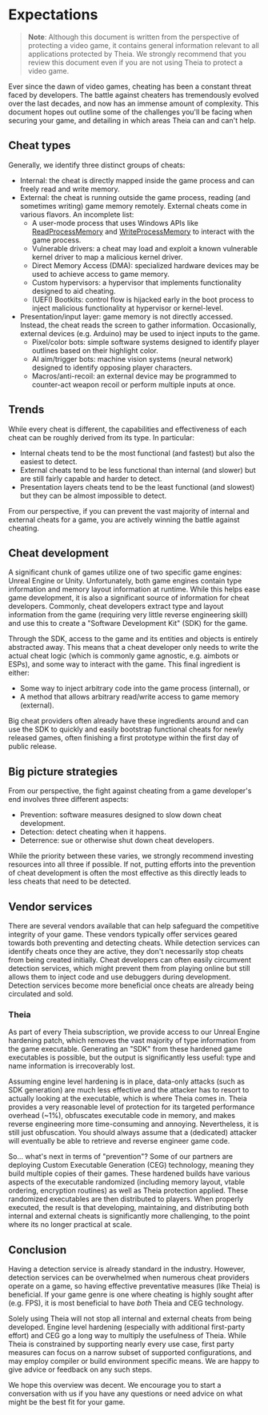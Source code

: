 # Expectations

> **Note**: Although this document is written from the perspective of protecting a video game, it contains general information relevant to all applications protected by Theia. We strongly recommend that you review this document even if you are not using Theia to protect a video game.

Ever since the dawn of video games, cheating has been a constant threat faced by developers. The battle against cheaters has tremendously evolved over the last decades, and now has an immense amount of complexity. This document hopes out outline some of the challenges you'll be facing when securing your game, and detailing in which areas Theia can and can't help.

## Cheat types

Generally, we identify three distinct groups of cheats:

- Internal: the cheat is directly mapped inside the game process and can freely read and write memory.
- External: the cheat is running outside the game process, reading (and sometimes writing) game memory remotely. External cheats come in various flavors. An incomplete list:
  - A user-mode process that uses Windows APIs like [ReadProcessMemory](https://learn.microsoft.com/en-us/windows/win32/api/memoryapi/nf-memoryapi-readprocessmemory) and [WriteProcessMemory](https://learn.microsoft.com/en-us/windows/win32/api/memoryapi/nf-memoryapi-writeprocessmemory) to interact with the game process.
  - Vulnerable drivers: a cheat may load and exploit a known vulnerable kernel driver to map a malicious kernel driver.
  - Direct Memory Access (DMA): specialized hardware devices may be used to achieve access to game memory.
  - Custom hypervisors: a hypervisor that implements functionality designed to aid cheating.
  - (UEFI) Bootkits: control flow is hijacked early in the boot process to inject malicious functionality at hypervisor or kernel-level.
- Presentation/input layer: game memory is not directly accessed. Instead, the cheat reads the screen to gather information. Occasionally, external devices (e.g. Arduino) may be used to inject inputs to the game.
  - Pixel/color bots: simple software systems designed to identify player outlines based on their highlight color.
  - AI aim/trigger bots: machine vision systems (neural network) designed to identify opposing player characters.
  - Macros/anti-recoil: an external device may be programmed to counter-act weapon recoil or perform multiple inputs at once.

## Trends

While every cheat is different, the capabilities and effectiveness of each cheat can be roughly derived from its type. In particular:

- Internal cheats tend to be the most functional (and fastest) but also the easiest to detect.
- External cheats tend to be less functional than internal (and slower) but are still fairly capable and harder to detect.
- Presentation layers cheats tend to be the least functional (and slowest) but they can be almost impossible to detect.

From our perspective, if you can prevent the vast majority of internal and external cheats for a game, you are actively winning the battle against cheating.

## Cheat development

A significant chunk of games utilize one of two specific game engines: Unreal Engine or Unity. Unfortunately, both game engines contain type information and memory layout information at runtime. While this helps ease game development, it is also a significant source of information for cheat developers. Commonly, cheat developers extract type and layout information from the game (requiring very little reverse engineering skill) and use this to create a "Software Development Kit" (SDK) for the game.

Through the SDK, access to the game and its entities and objects is entirely abstracted away. This means that a cheat developer only needs to write the actual cheat logic (which is commonly game agnostic, e.g. aimbots or ESPs), and some way to interact with the game. This final ingredient is either:

- Some way to inject arbitrary code into the game process (internal), or
- A method that allows arbitrary read/write access to game memory (external).

Big cheat providers often already have these ingredients around and can use the SDK to quickly and easily bootstrap functional cheats for newly released games, often finishing a first prototype within the first day of public release.

## Big picture strategies

From our perspective, the fight against cheating from a game developer's end involves three different aspects:

- Prevention: software measures designed to slow down cheat development.
- Detection: detect cheating when it happens.
- Deterrence: sue or otherwise shut down cheat developers.

While the priority between these varies, we strongly recommend investing resources into all three if possible. If not, putting efforts into the prevention of cheat development is often the most effective as this directly leads to less cheats that need to be detected.

## Vendor services

There are several vendors available that can help safeguard the competitive integrity of your game. These vendors typically offer services geared towards both preventing and detecting cheats. While detection services can identify cheats once they are active, they don't necessarily stop cheats from being created initially. Cheat developers can often easily circumvent detection services, which might prevent them from playing online but still allows them to inject code and use debuggers during development. Detection services become more beneficial once cheats are already being circulated and sold.

### Theia

As part of every Theia subscription, we provide access to our Unreal Engine hardening patch, which removes the vast majority of type information from the game executable. Generating an "SDK" from these hardened game executables is possible, but the output is significantly less useful: type and name information is irrecoverably lost.

Assuming engine level hardening is in place, data-only attacks (such as SDK generation) are much less effective and the attacker has to resort to actually looking at the executable, which is where Theia comes in. Theia provides a very reasonable level of protection for its targeted performance overhead (~1%), obfuscates executable code in memory, and makes reverse engineering more time-consuming and annoying.
Nevertheless, it is still just obfuscation. You should always assume that a (dedicated) attacker will eventually be able to retrieve and reverse engineer game code.

So... what's next in terms of "prevention"? Some of our partners are deploying Custom Executable Generation (CEG) technology, meaning they build multiple copies of their games. These hardened builds have various aspects of the executable randomized (including memory layout, vtable ordering, encryption routines) as well as Theia protection applied. These randomized executables are then distributed to players. When properly executed, the result is that developing, maintaining, and distributing both internal and external cheats is significantly more challenging, to the point where its no longer practical at scale.

## Conclusion

Having a detection service is already standard in the industry. However, detection services can be overwhelmed when numerous cheat providers operate on a game, so having effective preventative measures (like Theia) is beneficial. If your game genre is one where cheating is highly sought after (e.g. FPS), it is most beneficial to have _both_ Theia and CEG technology.

Solely using Theia will not stop all internal and external cheats from being developed. Engine level hardening (especially with additional first-party effort) and CEG go a long way to multiply the usefulness of Theia. While Theia is constrained by supporting nearly every use case, first party measures can focus on a narrow subset of supported configurations, and may employ compiler or build environment specific means. We are happy to give advice or feedback on any such steps.

We hope this overview was decent. We encourage you to start a conversation with us if you have any questions or need advice on what might be the best fit for your game.
